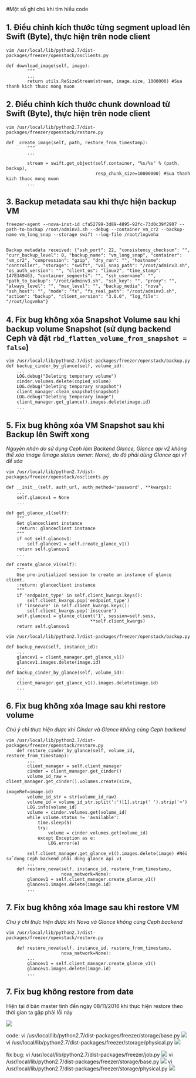 #Một số ghi chú khi tìm hiểu code

## 1. Điều chỉnh kích thước từng segment upload lên Swift (Byte), thực hiện trên node client
```
vim /usr/local/lib/python2.7/dist-packages/freezer/openstack/osclients.py

def download_image(self, image):
        """
        ...
        return utils.ReSizeStream(stream, image.size, 1000000) #Sua thanh kich thuoc mong muon

 ```

## 2. Điều chỉnh kích thước chunk download từ Swift (Byte), thực hiện trên node client
```
vim /usr/local/lib/python2.7/dist-packages/freezer/openstack/restore.py

def _create_image(self, path, restore_from_timestamp):
        """
        ...

        stream = swift.get_object(self.container, "%s/%s" % (path, backup),
                                  resp_chunk_size=10000000) #Sua thanh kich thuoc mong muon
        ...

```

## 3. Backup metadata sau khi thực hiện backup VM

```
freezer-agent --nova-inst-id cfa52799-3d89-4895-92fc-73d0c39f2907 --path-to-backup /root/adminv3.sh --debug --container vm_cr2 --backup-name vm_long_snap --storage swift --log-file /root/logvmha


Backup metadata received: {"ssh_port": 22, "consistency_checksum": "", "curr_backup_level": 0, "backup_name": "vm_long_snap", "container": "vm_cr2", "compression": "gzip", "dry_run": "", "hostname": "controller", "storage": "swift", "vol_snap_path": "/root/adminv3.sh", "os_auth_version": "", "client_os": "linux2", "time_stamp": 1478349463, "container_segments": "", "ssh_username": "", "path_to_backup": "/root/adminv3.sh", "ssh_key": "", "proxy": "", "always_level": "", "max_level": "", "backup_media": "nova", "ssh_host": "", "mode": "fs", "fs_real_path": "/root/adminv3.sh", "action": "backup", "client_version": "3.0.0", "log_file": "/root/logvmha"}
```

## 4. Fix bug không xóa Snapshot Volume sau khi backup volume Snapshot (sử dụng backend Ceph và đặt `rbd_flatten_volume_from_snapshot = false`)
```
vim /usr/local/lib/python2.7/dist-packages/freezer/openstack/backup.py
def backup_cinder_by_glance(self, volume_id):
    ...
    LOG.debug("Deleting temporary volume")
    cinder.volumes.delete(copied_volume)
    LOG.debug("Deleting temporary snapshot")
    client_manager.clean_snapshot(snapshot)
    LOG.debug("Deleting temporary image")
    client_manager.get_glance().images.delete(image.id)
    ...
```

## 5. Fix bug không xóa VM Snapshot sau khi Backup lên Swift xong 
*Nguyên nhân do sử dụng Ceph làm Backend Glance, Glance api v2 không thể xóa image (Image status owner: None), do đó phải dùng Glance api v1 để xóa*

```
vim /usr/local/lib/python2.7/dist-packages/freezer/openstack/osclients.py

def __init__(self, auth_url, auth_method='password', **kwargs):
    ...
    self.glancev1 = None
    ...

def get_glance_v1(self):
    """
    Get glanceclient instance
    :return: glanceclient instance
    """
    if not self.glancev1:
        self.glancev1 = self.create_glance_v1()
    return self.glancev1
    ...

def create_glance_v1(self):
    """
    Use pre-initialized session to create an instance of glance client.
    :return: glanceclient instance
    """
    if 'endpoint_type' in self.client_kwargs.keys():
        self.client_kwargs.pop('endpoint_type')
    if 'insecure' in self.client_kwargs.keys():
        self.client_kwargs.pop('insecure')
    self.glancev1 = glance_client('1', session=self.sess,
                                **self.client_kwargs)
    return self.glancev1

```

```
vim /usr/local/lib/python2.7/dist-packages/freezer/openstack/backup.py

def backup_nova(self, instance_id):
    ...
    glancev1 = client_manager.get_glance_v1()
    glancev1.images.delete(image.id)
    ...
def backup_cinder_by_glance(self, volume_id):
    ...
    client_manager.get_glance_v1().images.delete(image.id)
    ...
``` 

## 6. Fix bug không xóa Image sau khi restore volume 
*Chú ý chỉ thực hiện được khi Cinder và Glance không cùng Ceph backend*

```
vim /usr/local/lib/python2.7/dist-packages/freezer/openstack/restore.py
    def restore_cinder_by_glance(self, volume_id, restore_from_timestamp):
        ...
        client_manager = self.client_manager
        cinder = client_manager.get_cinder()
        volume_id_raw = client_manager.get_cinder().volumes.create(size,
                                                        imageRef=image.id)
        volume_id_str = str(volume_id_raw)
        volume_id = volume_id_str.split(':')[1].strip(' ').strip('>')
        LOG.info(volume_id)
        volume = cinder.volumes.get(volume_id)
        while volume.status != 'available':
            time.sleep(5)
            try:
                volume = cinder.volumes.get(volume_id)
            except Exception as e:
                LOG.error(e)

        self.client_manager.get_glance_v1().images.delete(image) #Nếu sử dụng Ceph backend phải dùng glance api v1
        ...
    def restore_nova(self, instance_id, restore_from_timestamp,
                     nova_network=None):
        glancev1 = self.client_manager.create_glance_v1()
        glancev1.images.delete(image.id)
        ...

```

## 7. Fix bug không xóa Image sau khi restore VM
*Chú ý chỉ thực hiện được khi Nova và Glance không cùng Ceph backend*
```
vim /usr/local/lib/python2.7/dist-packages/freezer/openstack/restore.py

    def restore_nova(self, instance_id, restore_from_timestamp,
                     nova_network=None):
        ...
        glancev1 = self.client_manager.create_glance_v1()
        glancev1.images.delete(image.id)
        ...

```
## 7. Fix bug không restore from date

Hiện tại ở bản master tính đến ngày 08/11/2016 khi thực hiện restore theo thời gian ta gặp phải lỗi này

![](http://image.prntscr.com/image/9d52ac1c998946a6b1ff8e8f4e48b55f.png)

code:
vi /usr/local/lib/python2.7/dist-packages/freezer/storage/base.py
![](http://image.prntscr.com/image/d47c9baf36654d4aae4b6a4cdd4ba79d.png)
vi /usr/local/lib/python2.7/dist-packages/freezer/storage/physical.py
![](http://image.prntscr.com/image/fddf337bceaf4cfbb2a4113206b76c36.png)

fix bug:
vi /usr/local/lib/python2.7/dist-packages/freezer/job.py
![](http://image.prntscr.com/image/0b679b95ca7d47fd83ea5b0ef1df7717.png)
vi /usr/local/lib/python2.7/dist-packages/freezer/storage/base.py
![](http://image.prntscr.com/image/ebab93eff6c34fd8914b74960fb41261.png)
vi /usr/local/lib/python2.7/dist-packages/freezer/storage/physical.py
![](http://image.prntscr.com/image/55e86bbf2fa64778825b6cfd639294b6.png)


